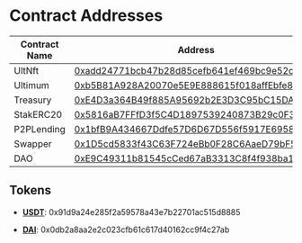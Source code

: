 # Contract Addresses

| Contract Name | Address                                    | Verification Status |
|---------------|--------------------------------------------|---------------------|
| UltNft        | [0xadd24771bcb47b28d85cefb641ef469bc9e52cf7](https://sepolia-blockscout.lisk.com/address/0xadd24771bcb47b28d85cefb641ef469bc9e52cf7) | Verified            |
| Ultimum       | [0xb5B81A928A20070e5E9E888615f018affEbfe8de](https://sepolia.scrollscan.com/address/0xb5B81A928A20070e5E9E888615f018affEbfe8de) | Verified            |
| Treasury      | [0xE4D3a364B49f885A95692b2E3D3C95bC15DAD4d0](https://sepolia.scrollscan.com/address/0xE4D3a364B49f885A95692b2E3D3C95bC15DAD4d0) | Verified            |
| StakERC20     | [0x5816aB7FFfD3f5C4D1897539240873B29c0F3aec](https://sepolia.scrollscan.com/address/0x5816aB7FFfD3f5C4D1897539240873B29c0F3aec) | Verified            |
| P2PLending    | [0x1bfB9A434667Ddfe57D6D67D556f5917E6958764](https://sepolia.scrollscan.com/address/0x1bfB9A434667Ddfe57D6D67D556f5917E6958764) | Verified            |
| Swapper       | [0x1D5cd5833f43C63F724eBb0F28C6AaeD79bF5BF2](https://sepolia.scrollscan.com/address/0x1D5cd5833f43C63F724eBb0F28C6AaeD79bF5BF2) | Verified            |
| DAO           | [0xE9C49311b81545cCed67aB3313C8f4f938ba1920](https://sepolia.scrollscan.com/address/0xE9C49311b81545cCed67aB3313C8f4f938ba1920) | Verified            |


## Tokens

- **[USDT](https://sepolia-blockscout.lisk.com/address/0x91d9a24e285f2a59578a43e7b22701ac515d8885)**: 0x91d9a24e285f2a59578a43e7b22701ac515d8885

- **[DAI](https://sepolia-blockscout.lisk.com/address/0x0db2a8aa2e2c023cfb61c617d40162cc9f4c27ab)**: 0x0db2a8aa2e2c023cfb61c617d40162cc9f4c27ab
